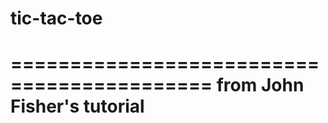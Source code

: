 # tic-tac-toe
===========================================
 from John Fisher's tutorial
===========================================
